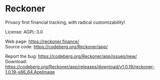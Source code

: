 # Reckoner

Privacy first financial tracking, with radical customizability!

License: AGPL-3.0

Web page: https://reckoner.finance/  
Source code: https://codeberg.org/Reckoner/app/

Report the bug: https://codeberg.org/Reckoner/app/issues/new/  
Download: https://codeberg.org/Reckoner/app/releases/download/v1.0.19/reckoner-1.0.19-x86_64.AppImage
